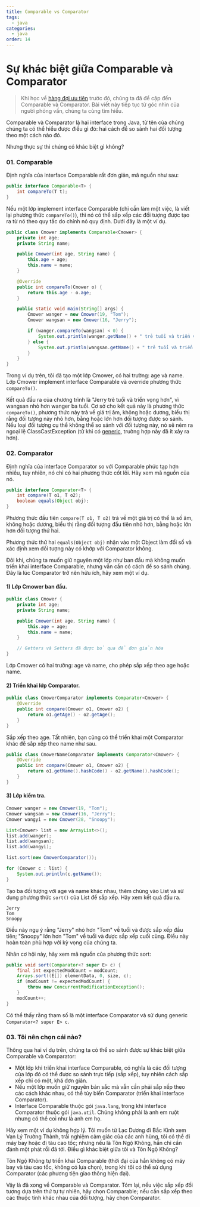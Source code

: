 ```yaml
---
title: Comparable vs Comparator
tags:
  - java
categories:
  - java
order: 14
---
```

# Sự khác biệt giữa Comparable và Comparator

> Khi học về [hàng đợi ưu tiên](priorityqueue) trước đó, chúng ta đã đề cập đến Comparable và Comparator. Bài viết này tiếp tục từ góc nhìn của người phỏng vấn, chúng ta cùng tìm hiểu.

Comparable và Comparator là hai interface trong Java, từ tên của chúng chúng ta có thể hiểu được điều gì đó: hai cách để so sánh hai đối tượng theo một cách nào đó.

Nhưng thực sự thì chúng có khác biệt gì không?

### 01. Comparable

Định nghĩa của interface Comparable rất đơn giản, mã nguồn như sau:

```java
public interface Comparable<T> {
    int compareTo(T t);
}
```

Nếu một lớp implement interface Comparable (chỉ cần làm một việc, là viết lại phương thức `compareTo()`), thì nó có thể sắp xếp các đối tượng được tạo ra từ nó theo quy tắc do chính nó quy định. Dưới đây là một ví dụ.

```java
public class Cmower implements Comparable<Cmower> {
    private int age;
    private String name;

    public Cmower(int age, String name) {
        this.age = age;
        this.name = name;
    }

    @Override
    public int compareTo(Cmower o) {
        return this.age - o.age;
    }

    public static void main(String[] args) {
        Cmower wanger = new Cmower(19, "Tom");
        Cmower wangsan = new Cmower(16, "Jerry");

        if (wanger.compareTo(wangsan) < 0) {
            System.out.println(wanger.getName() + " trẻ tuổi và triển vọng hơn");
        } else {
            System.out.println(wangsan.getName() + " trẻ tuổi và triển vọng hơn");
        }
    }
}
```

Trong ví dụ trên, tôi đã tạo một lớp Cmower, có hai trường: age và name. Lớp Cmower implement interface Comparable và override phương thức `compareTo()`.

Kết quả đầu ra của chương trình là "Jerry trẻ tuổi và triển vọng hơn", vì wangsan nhỏ hơn wanger ba tuổi. Cơ sở cho kết quả này là phương thức `compareTo()`, phương thức này trả về giá trị âm, không hoặc dương, biểu thị rằng đối tượng này nhỏ hơn, bằng hoặc lớn hơn đối tượng được so sánh. Nếu loại đối tượng cụ thể không thể so sánh với đối tượng này, nó sẽ ném ra ngoại lệ ClassCastException (từ khi có [generic](/programming/java/extra/generic), trường hợp này đã ít xảy ra hơn).

### 02. Comparator

Định nghĩa của interface Comparator so với Comparable phức tạp hơn nhiều, tuy nhiên, nó chỉ có hai phương thức cốt lõi. Hãy xem mã nguồn của nó.

```java
public interface Comparator<T> {
    int compare(T o1, T o2);
    boolean equals(Object obj);
}
```

Phương thức đầu tiên `compare(T o1, T o2)` trả về một giá trị có thể là số âm, không hoặc dương, biểu thị rằng đối tượng đầu tiên nhỏ hơn, bằng hoặc lớn hơn đối tượng thứ hai.

Phương thức thứ hai `equals(Object obj)` nhận vào một Object làm đối số và xác định xem đối tượng này có khớp với Comparator không.

Đôi khi, chúng ta muốn giữ nguyên một lớp như ban đầu mà không muốn triển khai interface Comparable, nhưng vẫn cần có cách để so sánh chúng. Đây là lúc Comparator trở nên hữu ích, hãy xem một ví dụ.

#### 1) Lớp Cmower ban đầu.

```java
public class Cmower {
    private int age;
    private String name;

    public Cmower(int age, String name) {
        this.age = age;
        this.name = name;
    }

    // Getters và Setters đã được bỏ qua để đơn giản hóa
}
```

Lớp Cmower có hai trường: age và name, cho phép sắp xếp theo age hoặc name.

#### 2) Triển khai lớp Comparator.

```java
public class CmowerComparator implements Comparator<Cmower> {
    @Override
    public int compare(Cmower o1, Cmower o2) {
        return o1.getAge() - o2.getAge();
    }
}
```

Sắp xếp theo age. Tất nhiên, bạn cũng có thể triển khai một Comparator khác để sắp xếp theo name như sau.

```java
public class CmowerNameComparator implements Comparator<Cmower> {
    @Override
    public int compare(Cmower o1, Cmower o2) {
        return o1.getName().hashCode() - o2.getName().hashCode();
    }
}
```

#### 3) Lớp kiểm tra.

```java
Cmower wanger = new Cmower(19, "Tom");
Cmower wangsan = new Cmower(16, "Jerry");
Cmower wangyi = new Cmower(28, "Snoopy");

List<Cmower> list = new ArrayList<>();
list.add(wanger);
list.add(wangsan);
list.add(wangyi);

list.sort(new CmowerComparator());

for (Cmower c : list) {
    System.out.println(c.getName());
}
```

Tạo ba đối tượng với age và name khác nhau, thêm chúng vào List và sử dụng phương thức `sort()` của List để sắp xếp. Hãy xem kết quả đầu ra.

```
Jerry
Tom
Snoopy
```

Điều này ngụ ý rằng "Jerry" nhỏ hơn "Tom" về tuổi và được sắp xếp đầu tiên; "Snoopy" lớn hơn "Tom" về tuổi và được sắp xếp cuối cùng. Điều này hoàn toàn phù hợp với kỳ vọng của chúng ta.

Nhân cơ hội này, hãy xem mã nguồn của phương thức sort:

```java
public void sort(Comparator<? super E> c) {
    final int expectedModCount = modCount;
    Arrays.sort((E[]) elementData, 0, size, c);
    if (modCount != expectedModCount) {
        throw new ConcurrentModificationException();
    }
    modCount++;
}
```

Có thể thấy rằng tham số là một interface Comparator và sử dụng generic `Comparator<? super E> c`.

### 03. Tôi nên chọn cái nào?

Thông qua hai ví dụ trên, chúng ta có thể so sánh được sự khác biệt giữa Comparable và Comparator:

- Một lớp khi triển khai interface Comparable, có nghĩa là các đối tượng của lớp đó có thể được so sánh trực tiếp (sắp xếp), tuy nhiên cách sắp xếp chỉ có một, khá đơn giản.
- Nếu một lớp muốn giữ nguyên bản sắc mà vẫn cần phải sắp xếp theo các cách khác nhau, có thể tùy biến Comparator (triển khai interface Comparator).
- Interface Comparable thuộc gói `java.lang`, trong khi interface Comparator thuộc gói `java.util`. Chúng không phải là anh em ruột nhưng có thể coi như là anh em họ.

Hãy xem một ví dụ không hợp lý. Tôi muốn từ Lạc Dương đi Bắc Kinh xem Vạn Lý Trường Thành, trải nghiệm cảm giác của các anh hùng, tôi có thể đi máy bay hoặc đi tàu cao tốc; nhưng nếu là Tôn Ngộ Không, hắn chỉ cần đánh một phát rồi đã tới. Điều gì khác biệt giữa tôi và Tôn Ngộ Không?

Tôn Ngộ Không tự triển khai Comparable (thời đại của hắn không có máy bay và tàu cao tốc, không có lựa chọn), trong khi tôi có thể sử dụng Comparator (các phương tiện giao thông hiện đại).

Vậy là đã xong về Comparable và Comparator. Tóm lại, nếu việc sắp xếp đối tượng dựa trên thứ tự tự nhiên, hãy chọn Comparable; nếu cần sắp xếp theo các thuộc tính khác nhau của đối tượng, hãy chọn Comparator.
